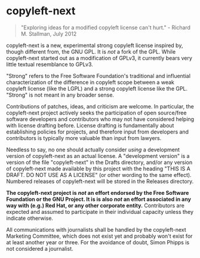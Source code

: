# copyleft-next #

> "Exploring ideas for a modified copyleft license can't hurt."
    - Richard M. Stallman, July 2012

copyleft-next is a new, experimental strong copyleft license inspired
by, though different from, the GNU GPL. It is *not* a fork of the
GPL. While copyleft-next started out as a modification of GPLv3, it
currently bears very little textual resemblance to GPLv3.

"Strong" refers to the Free Software Foundation's traditional and
influential characterization of the difference in copyleft scope
between a weak copyleft license (like the LGPL) and a strong copyleft
license like the GPL. "Strong" is not meant in any broader sense.

Contributions of patches, ideas, and criticism are welcome.  In
particular, the copyleft-next project actively seeks the participation
of open source/free software developers and contributors who may not
have considered helping with license drafting before. License drafting
is fundamentally about establishing policies for projects, and
therefore input from developers and contributors is typically more
valuable than input from lawyers.

Needless to say, no one should actually consider *using* a development
version of copyleft-next as an actual license. A "development version" is
a version of the file "copyleft-next" in the Drafts directory, and/or any
version of copyleft-next made available by this project with the heading
"THIS IS A DRAFT. DO NOT USE AS A LICENSE" (or other wording to the same
effect). Numbered releases of copyleft-next will be stored in the Releases
directory.

**The copyleft-next project is *not* an effort endorsed by the Free
Software Foundation or the GNU Project. It is is also *not* an effort
associated in any way with (e.g.) Red Hat, or any other corporate
entity.** Contributors are expected and assumed to participate in
their individual capacity unless they indicate otherwise.

All communications with journalists shall be handled by the
copyleft-next Marketing Committee, which does not exist yet and
probably won't exist for at least another year or three. For the
avoidance of doubt, Simon Phipps is not considered a journalist.

